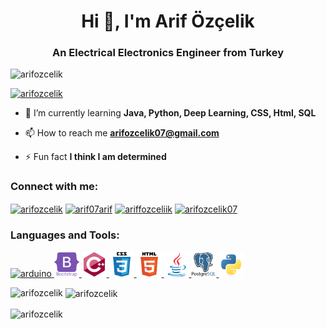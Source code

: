 <h1 align="center">Hi 👋, I'm Arif Özçelik</h1>
<h3 align="center">An Electrical Electronics Engineer from Turkey</h3>

<p align="left"> <img src="https://komarev.com/ghpvc/?username=arifozcelik&label=Profile%20views&color=0e75b6&style=flat" alt="arifozcelik" /> </p>

<p align="left"> <a href="https://github.com/ryo-ma/github-profile-trophy"><img src="https://github-profile-trophy.vercel.app/?username=arifozcelik" alt="arifozcelik" /></a> </p>

- 🌱 I’m currently learning **Java, Python, Deep Learning, CSS, Html, SQL**

- 📫 How to reach me **arifozcelik07@gmail.com**

- ⚡ Fun fact **I think I am determined**

<h3 align="left">Connect with me:</h3>
<p align="left">
<a href="https://linkedin.com/in/arifozcelik" target="blank"><img align="center" src="https://raw.githubusercontent.com/rahuldkjain/github-profile-readme-generator/master/src/images/icons/Social/linked-in-alt.svg" alt="arifozcelik" height="30" width="40" /></a>
<a href="https://fb.com/arif07arif" target="blank"><img align="center" src="https://raw.githubusercontent.com/rahuldkjain/github-profile-readme-generator/master/src/images/icons/Social/facebook.svg" alt="arif07arif" height="30" width="40" /></a>
<a href="https://instagram.com/ariffozceliik" target="blank"><img align="center" src="https://raw.githubusercontent.com/rahuldkjain/github-profile-readme-generator/master/src/images/icons/Social/instagram.svg" alt="ariffozceliik" height="30" width="40" /></a>
<a href="https://www.hackerrank.com/arifozcelik07" target="blank"><img align="center" src="https://raw.githubusercontent.com/rahuldkjain/github-profile-readme-generator/master/src/images/icons/Social/hackerrank.svg" alt="arifozcelik07" height="30" width="40" /></a>
</p>

<h3 align="left">Languages and Tools:</h3>
<p align="left"> <a href="https://www.arduino.cc/" target="_blank" rel="noreferrer"> <img src="https://cdn.worldvectorlogo.com/logos/arduino-1.svg" alt="arduino" width="40" height="40"/> </a> <a href="https://getbootstrap.com" target="_blank" rel="noreferrer"> <img src="https://raw.githubusercontent.com/devicons/devicon/master/icons/bootstrap/bootstrap-plain-wordmark.svg" alt="bootstrap" width="40" height="40"/> </a> <a href="https://www.w3schools.com/cpp/" target="_blank" rel="noreferrer"> <img src="https://raw.githubusercontent.com/devicons/devicon/master/icons/cplusplus/cplusplus-original.svg" alt="cplusplus" width="40" height="40"/> </a> <a href="https://www.w3schools.com/css/" target="_blank" rel="noreferrer"> <img src="https://raw.githubusercontent.com/devicons/devicon/master/icons/css3/css3-original-wordmark.svg" alt="css3" width="40" height="40"/> </a> <a href="https://www.w3.org/html/" target="_blank" rel="noreferrer"> <img src="https://raw.githubusercontent.com/devicons/devicon/master/icons/html5/html5-original-wordmark.svg" alt="html5" width="40" height="40"/> </a> <a href="https://www.java.com" target="_blank" rel="noreferrer"> <img src="https://raw.githubusercontent.com/devicons/devicon/master/icons/java/java-original.svg" alt="java" width="40" height="40"/> </a> <a href="https://www.postgresql.org" target="_blank" rel="noreferrer"> <img src="https://raw.githubusercontent.com/devicons/devicon/master/icons/postgresql/postgresql-original-wordmark.svg" alt="postgresql" width="40" height="40"/> </a> <a href="https://www.python.org" target="_blank" rel="noreferrer"> <img src="https://raw.githubusercontent.com/devicons/devicon/master/icons/python/python-original.svg" alt="python" width="40" height="40"/> </a> </p>

<p><img align="left" src="https://github-readme-stats.vercel.app/api/top-langs?username=arifozcelik&show_icons=true&locale=en&layout=compact" alt="arifozcelik" /></p>

<p>&nbsp;<img align="center" src="https://github-readme-stats.vercel.app/api?username=arifozcelik&show_icons=true&locale=en" alt="arifozcelik" /></p>

<p><img align="center" src="https://github-readme-streak-stats.herokuapp.com/?user=arifozcelik&" alt="arifozcelik" /></p>
